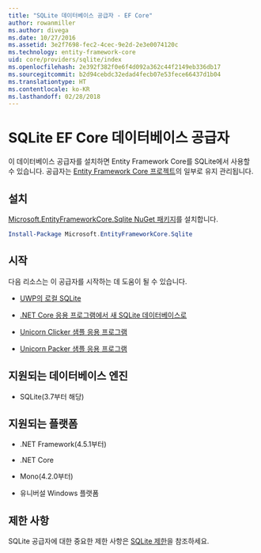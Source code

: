 ```yaml
---
title: "SQLite 데이터베이스 공급자 - EF Core"
author: rowanmiller
ms.author: divega
ms.date: 10/27/2016
ms.assetid: 3e2f7698-fec2-4cec-9e2d-2e3e0074120c
ms.technology: entity-framework-core
uid: core/providers/sqlite/index
ms.openlocfilehash: 2e392f382f0e6f4d092a362c44f2149eb336db17
ms.sourcegitcommit: b2d94cebdc32edad4fecb07e53fece66437d1b04
ms.translationtype: HT
ms.contentlocale: ko-KR
ms.lasthandoff: 02/28/2018
---
```

# <a name="sqlite-ef-core-database-provider"></a>SQLite EF Core 데이터베이스 공급자

이 데이터베이스 공급자를 설치하면 Entity Framework Core를 SQLite에서 사용할 수 있습니다. 공급자는 [Entity Framework Core 프로젝트](https://github.com/aspnet/EntityFrameworkCore)의 일부로 유지 관리됩니다.

## <a name="install"></a>설치

[Microsoft.EntityFrameworkCore.Sqlite NuGet 패키지](https://www.nuget.org/packages/Microsoft.EntityFrameworkCore.Sqlite/)를 설치합니다.

``` powershell
Install-Package Microsoft.EntityFrameworkCore.Sqlite
```

## <a name="get-started"></a>시작

다음 리소스는 이 공급자를 시작하는 데 도움이 될 수 있습니다.
* [UWP의 로컬 SQLite](../../get-started/uwp/getting-started.md)

* [.NET Core 응용 프로그램에서 새 SQLite 데이터베이스로](../../get-started/netcore/new-db-sqlite.md)

* [Unicorn Clicker 샘플 응용 프로그램](https://github.com/rowanmiller/UnicornStore/tree/master/UnicornClicker/UWP)

* [Unicorn Packer 샘플 응용 프로그램](https://github.com/rowanmiller/UnicornStore/tree/master/UnicornPacker)

## <a name="supported-database-engines"></a>지원되는 데이터베이스 엔진

* SQLite(3.7부터 해당)

## <a name="supported-platforms"></a>지원되는 플랫폼

* .NET Framework(4.5.1부터)

* .NET Core

* Mono(4.2.0부터)

* 유니버설 Windows 플랫폼

## <a name="limitations"></a>제한 사항

SQLite 공급자에 대한 중요한 제한 사항은 [SQLite 제한](limitations.md)을 참조하세요.
